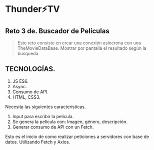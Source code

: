 # **Thunder⚡️TV**



## Reto 3 de. Buscador de Películas

> Este reto consiste en crear una conexión asíncrona con una
> TheMovieDataBase. Mostrar por pantalla el resultado según la búsqueda.

## TECNOLOGÍAS.

 1. JS ES6.
 2. Async.
 3. Consumo de API.
 4. HTML, CSS3.

Necesita las siguientes características. 
	

 1. Input para escribir la película.
 2. Se genera la película con:  Imagen, género, descripción.
 3. Generar consumo de API con un Fetch. 

Esto es el inicio de como realizar peticiones a servidores con base de datos. Utilizando Fetch y Axios. 

